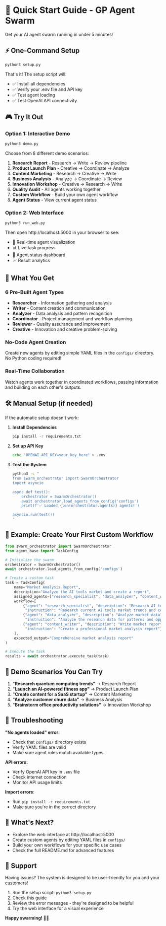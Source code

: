# 🚀 Quick Start Guide - GP Agent Swarm

Get your AI agent swarm running in under 5 minutes!

## ⚡ One-Command Setup

```bash
python3 setup.py
```

That's it! The setup script will:
- ✅ Install all dependencies
- ✅ Verify your .env file and API key
- ✅ Test agent loading
- ✅ Test OpenAI API connectivity

## 🎮 Try It Out

### Option 1: Interactive Demo
```bash
python3 demo.py
```

Choose from 8 different demo scenarios:
1. **Research Report** - Research → Write → Review pipeline
2. **Product Launch Plan** - Creative → Coordinate → Analyze
3. **Content Marketing** - Research → Creative → Write
4. **Business Analysis** - Analyze → Coordinate → Review
5. **Innovation Workshop** - Creative → Research → Write
6. **Quality Audit** - All agents working together
7. **Custom Workflow** - Build your own agent workflow
8. **Agent Status** - View current agent status

### Option 2: Web Interface
```bash
python3 run_web.py
```

Then open http://localhost:5000 in your browser to see:
- 🔴 Real-time agent visualization
- 📊 Live task progress
- 🤖 Agent status dashboard
- 📈 Result analytics

## 🎯 What You Get

### 6 Pre-Built Agent Types
- **Researcher** - Information gathering and analysis
- **Writer** - Content creation and communication
- **Analyzer** - Data analysis and pattern recognition
- **Coordinator** - Project management and workflow planning
- **Reviewer** - Quality assurance and improvement
- **Creative** - Innovation and creative problem-solving

### No-Code Agent Creation
Create new agents by editing simple YAML files in the `configs/` directory. No Python coding required!

### Real-Time Collaboration
Watch agents work together in coordinated workflows, passing information and building on each other's outputs.

## 🛠️ Manual Setup (if needed)

If the automatic setup doesn't work:

1. **Install Dependencies**
   ```bash
   pip install -r requirements.txt
   ```

2. **Set up API Key**
   ```bash
   echo "OPENAI_API_KEY=your_key_here" > .env
   ```

3. **Test the System**
   ```bash
   python3 -c "
   from swarm_orchestrator import SwarmOrchestrator
   import asyncio

   async def test():
       orchestrator = SwarmOrchestrator()
       await orchestrator.load_agents_from_config('configs')
       print(f'✅ Loaded {len(orchestrator.agents)} agents!')

   asyncio.run(test())
   "
   ```

## 🎨 Example: Create Your First Custom Workflow

```python
from swarm_orchestrator import SwarmOrchestrator
from agent_base import TaskConfig

# Initialize the swarm
orchestrator = SwarmOrchestrator()
await orchestrator.load_agents_from_config('configs')

# Create a custom task
task = TaskConfig(
    name="Market Analysis Report",
    description="Analyze the AI tools market and create a report",
    assigned_agents=["research_specialist", "data_analyzer", "content_writer"],
    workflow=[
        {"agent": "research_specialist", "description": "Research AI tools market",
         "instruction": "Research current AI tools market trends and competitors"},
        {"agent": "data_analyzer", "description": "Analyze market data",
         "instruction": "Analyze the research data for patterns and opportunities"},
        {"agent": "content_writer", "description": "Write market report",
         "instruction": "Create a professional market analysis report"}
    ],
    expected_output="Comprehensive market analysis report"
)

# Execute the task
results = await orchestrator.execute_task(task)
```

## 🎪 Demo Scenarios You Can Try

1. **"Research quantum computing trends"** → Research Report
2. **"Launch an AI-powered fitness app"** → Product Launch Plan
3. **"Create content for a SaaS startup"** → Content Marketing
4. **"Analyze customer churn data"** → Business Analysis
5. **"Brainstorm office productivity solutions"** → Innovation Workshop

## 🚨 Troubleshooting

**"No agents loaded" error:**
- Check that `configs/` directory exists
- Verify YAML files are valid
- Make sure agent roles match available types

**API errors:**
- Verify OpenAI API key in `.env` file
- Check internet connection
- Monitor API usage limits

**Import errors:**
- Run `pip install -r requirements.txt`
- Make sure you're in the correct directory

## 🎯 What's Next?

- Explore the web interface at http://localhost:5000
- Create custom agents by editing YAML files in `configs/`
- Build your own workflows for your specific use cases
- Check the full README.md for advanced features

## 🤝 Support

Having issues? The system is designed to be user-friendly for you and your customers!

1. Run the setup script: `python3 setup.py`
2. Check this guide
3. Review the error messages - they're designed to be helpful
4. Try the web interface for a visual experience

**Happy swarming! 🤖✨**